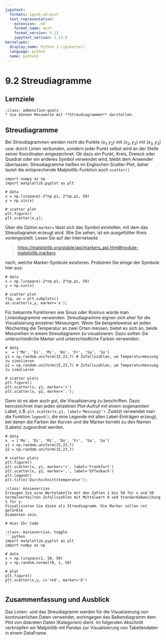 ```yaml
---
jupytext:
  formats: ipynb,md:myst
  text_representation:
    extension: .md
    format_name: myst
    format_version: 0.13
    jupytext_version: 1.13.8
kernelspec:
  display_name: Python 3 (ipykernel)
  language: python
  name: python3
---
```


# 9.2 Streudiagramme

## Lernziele

```{admonition} Lernziele
:class: admonition-goals
* Sie können Messwerte mit **Streudiagrammen** darstellen. 
```


## Streudiagramme

Bei Streudiagrammen werden nicht die Punkte $(x_1,y_2)$ mit $(x_2,y_2)$ mit
$(x_3,y_3)$ usw. durch Linien verbunden, sondern jeder Punkt selbst wird an der
Stelle seiner Koordinaten eingezeichnet. Ob dazu ein Punkt, Kreis, Dreieck oder
Quadrat oder ein anderes Symbol verwendet wird, bleibt dem Anwender überlassen.
Streudiagramme heißen im Englischen Scatter-Plot, daher lautet die entsprechende
Matplotlib-Funktion auch `scatter()`.

```{code-cell} ipython3
import numpy as np
import matplotlib.pyplot as plt

# data
x = np.linspace(-2*np.pi, 2*np.pi, 50)
y = np.sin(x)

# scatter plot
plt.figure()
plt.scatter(x,y);
```

Über die Option `marker=` lässt sich das Symbol einstellen, mit dem das
Streudiagramm erzeugt wird. Wie Sie sehen, ist ein ausgefüllter Kreis
voreingestellt. Lesen Sie auf der Internetseite 

> https://matplotlib.org/stable/api/markers_api.html#module-matplotlib.markers

nach, welche Marker-Symbole existieren. Probieren Sie einige der Symbole hier
aus:

```{code-cell} ipython3
# data
x = np.linspace(-2*np.pi, 2*np.pi, 50)
y = np.sin(x)

# scatter plot
fig, ax = plt.subplots()
ax.scatter(x,y, marker='x');
```

Für bekannte Funktionen wie Sinus oder Kosinus würde man Liniendiagramme
verwenden. Streudiagramme eignen sich eher für die Visualisierung einzelner
Messungen. Wenn Sie beispielsweise an jeden Wochentag die Temperatur an zwei
Orten messen, bietet es sich an, beide Messreihen in einem Streudiagramm zu
visualisieren. Dazu sollten Sie unterschiedliche Marker und unterschiedliche
Farben verwenden.

```{code-cell} ipython3
# data
x  = ['Mo', 'Di', 'Mi', 'Do', 'Fr', 'Sa', 'So']
y1 = np.random.uniform(15,23,7) # Zufallszahlen, um Temperaturmessung zu simulieren
y2 = np.random.uniform(15,23,7) # Zufallszahlen, um Temperaturmessung zu simulieren

# scatter plots
plt.figure()
plt.scatter(x, y1, marker='+')
plt.scatter(x, y2, marker='.');
```

Dann ist es aber auch gut, die Visualisierung zu beschriften. Dazu kennzeichnet
man jeden einzelnen Plot-Aufruf mit einem sogenannten Label, z.B.
`plt.scatter(x,y1, label='Messung1')`. Zuletzt verwendet man die Funktion
`legend()`, die eine Legende mit allen Label-Einträgen erzeugt, bei denen die
Farben der Kurven und die Marker korrekt zu den Namen (Labels) zugeordnet
werden.

```{code-cell} ipython3
# data
x  = ['Mo', 'Di', 'Mi', 'Do', 'Fr', 'Sa', 'So']
y1 = np.random.uniform(15,23,7)
y2 = np.random.uniform(15,23,7)

# scatter plots
plt.figure()
plt.scatter(x, y1, marker='+', label='Frankfurt')
plt.scatter(x, y2, marker='.', label='Offenbach')
plt.legend()
plt.title('Durchschnittstemperatur');
```

```{admonition} Mini-Übung
:class: miniexercise 
Erzeugen Sie eine Wertetabelle mit den Zahlen 1 bis 50 für x und 50
normalverteilten Zufallszahlen mit Mittelwert 0 und Standardabweichung 1 für y.
Visualisieren Sie diese als Streudiagramm. Die Marker sollen rot gefärbte
Diamenten sein.
```

```{code-cell} ipython3
# Hier Ihr Code
```

````{admonition} Lösung
:class: miniexercise, toggle
```python
import matplotlib.pyplot as plt
import numpy as np

# data 
x = np.linspace(1, 50, 50)
y = np.random.normal(0, 1, 50)

# plot
plt.figure()
plt.scatter(x,y, c='red', marker='D')
```
````


## Zusammenfassung und Ausblick

Das Linien- und das Streudiagramm werden für die Visualisierung von
kontinuierlichen Daten verwendet, wohingegen das Balkendiagramm dem Plot von
diskreten Daten (Kategorien) dient. Im folgenden Abschnitt verknüpfen wir
Matplotlib mit Pandas zur Visualisierung von Tabellendaten in einem DataFrame.
